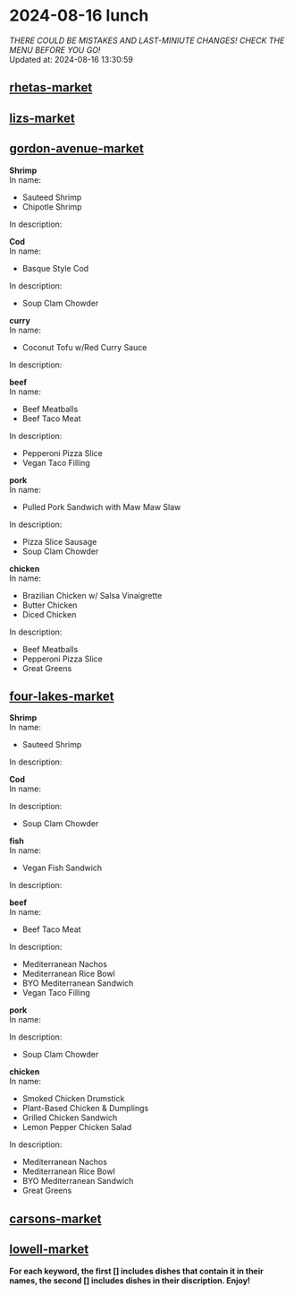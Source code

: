 # 2024-08-16 lunch  
*THERE COULD BE MISTAKES AND LAST-MINIUTE CHANGES! CHECK THE MENU BEFORE YOU GO!*  
Updated at: 2024-08-16 13:30:59  
## [rhetas-market](https://wisc-housingdining.nutrislice.com/menu/rhetas-market/lunch/2024-08-16)  
## [lizs-market](https://wisc-housingdining.nutrislice.com/menu/lizs-market/lunch/2024-08-16)  
## [gordon-avenue-market](https://wisc-housingdining.nutrislice.com/menu/gordon-avenue-market/lunch/2024-08-16)  
**Shrimp**  
In name:   
 - Sauteed Shrimp  
 - Chipotle Shrimp  
  
In description:   
  
**Cod**  
In name:   
 - Basque Style Cod  
  
In description:   
 - Soup Clam Chowder  
  
**curry**  
In name:   
 - Coconut Tofu w/Red Curry Sauce  
  
In description:   
  
**beef**  
In name:   
 - Beef Meatballs  
 - Beef Taco Meat  
  
In description:   
 - Pepperoni Pizza Slice  
 - Vegan Taco Filling  
  
**pork**  
In name:   
 - Pulled Pork Sandwich with Maw Maw Slaw  
  
In description:   
 - Pizza Slice Sausage  
 - Soup Clam Chowder  
  
**chicken**  
In name:   
 - Brazilian Chicken w/ Salsa Vinaigrette  
 - Butter Chicken  
 - Diced Chicken  
  
In description:   
 - Beef Meatballs  
 - Pepperoni Pizza Slice  
 - Great Greens  
  
## [four-lakes-market](https://wisc-housingdining.nutrislice.com/menu/four-lakes-market/lunch/2024-08-16)  
**Shrimp**  
In name:   
 - Sauteed Shrimp  
  
In description:   
  
**Cod**  
In name:   
  
In description:   
 - Soup Clam Chowder  
  
**fish**  
In name:   
 - Vegan Fish Sandwich  
  
In description:   
  
**beef**  
In name:   
 - Beef Taco Meat  
  
In description:   
 - Mediterranean Nachos  
 - Mediterranean Rice Bowl  
 - BYO Mediterranean Sandwich  
 - Vegan Taco Filling  
  
**pork**  
In name:   
  
In description:   
 - Soup Clam Chowder  
  
**chicken**  
In name:   
 - Smoked Chicken Drumstick  
 - Plant-Based Chicken & Dumplings  
 - Grilled Chicken Sandwich  
 - Lemon Pepper Chicken Salad  
  
In description:   
 - Mediterranean Nachos  
 - Mediterranean Rice Bowl  
 - BYO Mediterranean Sandwich  
 - Great Greens  
  
## [carsons-market](https://wisc-housingdining.nutrislice.com/menu/carsons-market/lunch/2024-08-16)  
## [lowell-market](https://wisc-housingdining.nutrislice.com/menu/lowell-market/lunch/2024-08-16)  
  
**For each keyword, the first [] includes dishes that contain it in their names, the second [] includes dishes in their discription. Enjoy!**  
